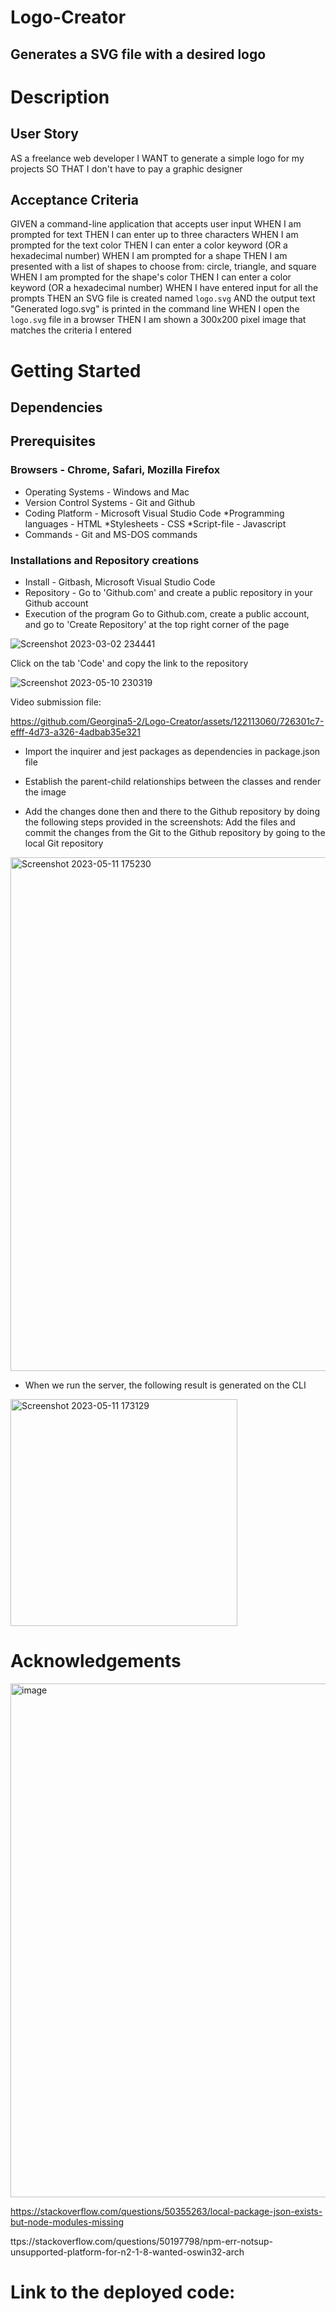 # Logo-Creator
## Generates a SVG file with a desired logo
# Description
## User Story

AS a freelance web developer
I WANT to generate a simple logo for my projects
SO THAT I don't have to pay a graphic designer

## Acceptance Criteria

GIVEN a command-line application that accepts user input
WHEN I am prompted for text
THEN I can enter up to three characters
WHEN I am prompted for the text color
THEN I can enter a color keyword (OR a hexadecimal number)
WHEN I am prompted for a shape
THEN I am presented with a list of shapes to choose from: circle, triangle, and square
WHEN I am prompted for the shape's color
THEN I can enter a color keyword (OR a hexadecimal number)
WHEN I have entered input for all the prompts
THEN an SVG file is created named `logo.svg`
AND the output text "Generated logo.svg" is printed in the command line
WHEN I open the `logo.svg` file in a browser
THEN I am shown a 300x200 pixel image that matches the criteria I entered

# Getting Started
## Dependencies
## Prerequisites
### Browsers - Chrome, Safari, Mozilla Firefox
* Operating Systems - Windows and Mac
* Version Control Systems - Git and Github
* Coding Platform - Microsoft Visual Studio Code *Programming languages - HTML *Stylesheets - CSS *Script-file - Javascript
* Commands - Git and MS-DOS commands
### Installations and Repository creations
* Install - Gitbash, Microsoft Visual Studio Code
* Repository - Go to 'Github.com' and create a public repository in your Github account
* Execution of the program
Go to Github.com, create a public account, and go to 'Create Repository' at the top right corner of the page

![Screenshot 2023-03-02 234441](https://user-images.githubusercontent.com/122113060/222635558-4c891feb-0494-4cb2-b0d9-42503ed83efa.png)

Click on the tab 'Code' and copy the link to the repository

![Screenshot 2023-05-10 230319](https://github.com/Georgina5-2/Logo-Creator/assets/122113060/c000149f-bb79-428a-92f4-7df1ebfcaca8)

Video submission file:



https://github.com/Georgina5-2/Logo-Creator/assets/122113060/726301c7-efff-4d73-a326-4adbab35e321

* Import the inquirer and jest packages as dependencies in package.json file
* Establish the parent-child relationships between the classes and render the image

* Add the changes done then and there to the Github repository by doing the following steps provided in the screenshots: Add the files and commit the changes from the Git to the Github repository by going to the local Git repository

<img width="822" alt="Screenshot 2023-05-11 175230" src="https://github.com/Georgina5-2/Logo-Creator/assets/122113060/8f644bdb-94f1-49ca-ac54-dd691c8185e6">

* When we run the server, the following result is generated on the CLI

<img width="363" alt="Screenshot 2023-05-11 173129" src="https://github.com/Georgina5-2/Logo-Creator/assets/122113060/97672203-e54e-4fb7-b44b-28ae7f7bb6c4">

# Acknowledgements

<img width="822" alt="image" src="https://github.com/Georgina5-2/Logo-Creator/assets/122113060/1e6e3317-24f2-460d-b840-507d0da5baa0">

https://stackoverflow.com/questions/50355263/local-package-json-exists-but-node-modules-missing

ttps://stackoverflow.com/questions/50197798/npm-err-notsup-unsupported-platform-for-n2-1-8-wanted-oswin32-arch

# Link to the deployed code:








